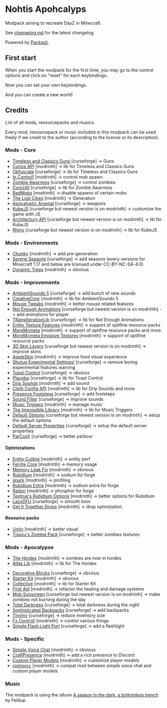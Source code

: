 # Nohtis Apohcalyps

Modpack aiming to recreate DayZ in Minecraft.

See [changelog.md](/changelog.md) for the latest changelog

Powered by [Packwiz](https://github.com/packwiz/packwiz).

## First start

When you start the modpack for the first time, you may go to the control options and click on "reset" for each keybindings.

Now you can set your own keybindings.

And you can create a new world!

## Credits 

List of all mods, resourcepacks and musics.

Every mod, resourcepack or music included in this modpack can be used freely if we credit to the author (according to the license or its description).

### Mods - Core

- [Timeless and Classics Guns](https://www.curseforge.com/minecraft/mc-mods/timeless-and-classic-guns-tac) [curseforge] -> Guns
- [Curios API](https://modrinth.com/mod/curios) [modrinth] -> lib for Timeless and Classics Guns 
- [Obfuscate](https://www.curseforge.com/minecraft/mc-mods/obfuscate) [curseforge] -> lib for Timeless and Classics Guns 
- [In Control!](https://modrinth.com/mod/in-control) [modrinth] -> control mob spawn
- [Zombie Awarness](https://www.curseforge.com/minecraft/mc-mods/zombie-awareness) [curseforge] -> control zombies 
- [CoroUtil](https://www.curseforge.com/minecraft/mc-mods/coroutil) [curseforge] -> lib for Zombie Awarness 
- [BadMobs](https://modrinth.com/mod/bad-mobs) [modrinth] -> disable spawns of certain mobs 
- [The Lost Cities](https://modrinth.com/mod/the-lost-cities) [modrinth] -> Generation
- [Apocalyptic Arsenal](https://www.curseforge.com/minecraft/mc-mods/apocalyptic-arsenal) [curseforge] -> weapons
- [KubeJS](https://modrinth.com/mod/kubejs) [curseforge but newest version is on modrinth] -> customize the game with JS
- [Architectury API](https://www.curseforge.com/minecraft/mc-mods/architectury) [curseforge but newest version is on modrinth] -> lib for KubeJS
- [Rhino](https://www.curseforge.com/minecraft/mc-mods/rhino) [curseforge but newest version is on modrinth] -> lib for KubeJS

### Mods - Environments

<!-- - [Terra](https://modrinth.com/plugin/terra) [modrinth] -> better generation -->
- [Chunky](https://modrinth.com/plugin/chunky) [modrinth] -> add pre-generation
- [Serene Seasons](https://www.curseforge.com/minecraft/mc-mods/serene-seasons) [curseforge] -> add seasons (every versions for Minecraft 1.17 and below are licensed under CC-BY-NC-SA-4.0)
- [Dynamic Trees](https://modrinth.com/mod/dynamictrees) [modrinth] -> obvious

### Mods - Improvements

- [AmbientSounds 5](https://www.curseforge.com/minecraft/mc-mods/ambientsounds) [curseforge] -> add bunch of new sounds
- [CreativeCore](https://modrinth.com/mod/creativecore) [modrinth] -> lib for AmbientSounds 5
- [Mouse Tweaks](https://modrinth.com/mod/mouse-tweaks) [modrinth] -> better mouse related features
- [Not Enough Animations](https://www.curseforge.com/minecraft/mc-mods/not-enough-animations) [curseforge but newest version is on modrinth] -> add animations for player
- [TRansliterationLib](https://www.curseforge.com/minecraft/mc-mods/transliterationlib) [curseforge] -> lib for Not Enough Animations
- [Entity Texture Features](https://modrinth.com/mod/entitytexturefeatures) [modrinth] -> support of optifine resource packs
- [MoreMcmeta](https://modrinth.com/mod/moremcmeta) [modrinth] -> support of optifine resource packs and more
- [MoreMcmeta Emissive Textures](https://modrinth.com/mod/moremcmeta-emissive) [modrinth] -> support of optifine resource packs
- [3D Skin Layers](https://www.curseforge.com/minecraft/mc-mods/skin-layers-3d) [curseforge but newest version is on modrinth] -> improve skins
- [AppleSkin](https://modrinth.com/mod/appleskin) [modrinth] -> improve food visual experience
- [Shutup Experimental Settings!](https://www.curseforge.com/minecraft/mc-mods/shutup-experimental-settings) [curseforge] -> remove boring experimental features warning
- [Toast Control](https://www.curseforge.com/minecraft/mc-mods/toast-control) [curseforge] -> obvious
- [Placebo](https://www.curseforge.com/minecraft/mc-mods/placebo) [curseforge] -> lib for Toast Control 
- [Drip Sounds](https://modrinth.com/mod/waterdripsound) [modrinth] -> add sound
- [Cloth Config API](https://modrinth.com/mod/waterdripsound) [modrinth] -> lib for Drip Sounds and more
- [Presence Footsteps](https://www.curseforge.com/minecraft/mc-mods/presence-footsteps-forge) [curseforge] -> add footsteps
- [Sound Filter](https://www.curseforge.com/minecraft/mc-mods/sound-filters) [curseforge] -> improve sounds
- [Music Triggers](https://modrinth.com/mod/music-triggers) [modrinth] -> manage music
- [The Impossible Library](https://modrinth.com/mod/the-impossible-library) [modrinth] -> lib for Music Triggers 
- [Default Options](https://www.curseforge.com/minecraft/mc-mods/default-options) [curseforge but newest version is on modrinth] -> setup the default options
- [Default Server Properties](https://www.curseforge.com/minecraft/mc-mods/default-server-properties) [curseforge] -> setup the default server properties
- [ParCool!](https://www.curseforge.com/minecraft/mc-mods/parcool) [curseforge] -> better parkour

#### Optimizations

- [Entity Culling](https://modrinth.com/mod/entityculling) [modrinth] -> entity perf
- [Ferrite Core](https://modrinth.com/mod/ferrite-core) [modrinth] -> memory usage
- [Memory Leak Fix](https://modrinth.com/mod/memoryleakfix) [modrinth] -> obvious
- [Rubidium](https://modrinth.com/mod/rubidium) [modrinth] -> sodium for forge
- [spark](https://modrinth.com/mod/spark) [modrinth] -> profiling
- [Rubidium Extra](https://modrinth.com/mod/rubidium-extra) [modrinth] -> sodium extra for forge
- [Radon](https://modrinth.com/mod/radon) [modrinth] -> phosphor for forge
- [Textrue's Rubidium Options](https://modrinth.com/mod/textrues-rubidium-options) [modrinth] -> better options for Rubidium
- [LazyDFU](https://www.curseforge.com/minecraft/mc-mods/lazy-dfu-forge) [curseforge] -> smooth boot
- [Get It Together Drops](https://modrinth.com/mod/get-it-together-drops) [modrinth] -> drop optimization

#### Resource packs

- [Unity](https://modrinth.com/resourcepack/unity) [modrinth] -> better visual
- [Tissou's Zombie Pack](https://www.curseforge.com/minecraft/texture-packs/tissous-zombie-pack-optifine-1-7x-1-19) [curseforge] -> better zombies textures

### Mods - Apocalypse

- [The Hordes](https://modrinth.com/mod/the-hordes) [modrinth] -> zombies are now in hordes
- [Atlas Lib](https://modrinth.com/mod/atlas-lib) [modrinth] -> lib for The Hordes 
<!-- - [ChestRefill](https://modrinth.com/mod/chestrefill) [modrinth] -> refill chests NOT AVAILABLE FOR 1.16.5 -->
- [Decorative Blocks](https://www.curseforge.com/minecraft/mc-mods/decorative-blocks) [curseforge] -> obvious
- [Starter Kit](https://modrinth.com/mod/starter-kit) [modrinth] -> obvious
- [Collective](https://modrinth.com/mod/starter-kit) [modrinth] -> lib for Starter Kit
- [First Aid](https://modrinth.com/mod/firstaid) [modrinth] -> refactor the healing and damage systems
- [Mob Sunscreen](https://modrinth.com/mod/mob-sunscreen) [curseforge but newest version is on modrinth] -> make zombies not burning during the day
- [Total Darkness](https://www.curseforge.com/minecraft/mc-mods/total-darkness) [curseforge] -> total darkness during the night
- [Sophisticated Backpacks](https://www.curseforge.com/minecraft/mc-mods/sophisticated-backpacks) [curseforge] -> add backpacks
- [TinyInv](https://www.curseforge.com/minecraft/mc-mods/tinyinv) [curseforge] -> reduce inventory size
- [Fx Control!](https://modrinth.com/mod/fx-control) [modrinth] -> control various things
- [Simple Flash Light Port](https://www.curseforge.com/minecraft/mc-mods/simple-flashlight-port) [curseforge] -> add a flashlight 

### Mods - Specific

- [Simple Voice Chat](https://modrinth.com/plugin/simple-voice-chat) [modrinth] -> obvious
- [CraftPresence](https://modrinth.com/mod/craftpresence) [modrinth] -> add a rich presence to Discord
- [Custom Player Models](https://modrinth.com/plugin/custom-player-models) [modrinth] -> customize player models
- [cpmsvcc](https://modrinth.com/mod/cpmsvcc) [modrinth] -> compat mod between simple voice chat and custom player models

### Music

The modpack is using the album [A season in the dark, a bottomless trench](https://feldup.bandcamp.com/album/a-season-in-the-dark-a-bottomless-trench) by Feldup.

